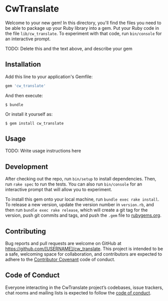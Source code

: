 # CwTranslate

Welcome to your new gem! In this directory, you'll find the files you need to be able to package up your Ruby library into a gem. Put your Ruby code in the file `lib/cw_translate`. To experiment with that code, run `bin/console` for an interactive prompt.

TODO: Delete this and the text above, and describe your gem

## Installation

Add this line to your application's Gemfile:

```ruby
gem 'cw_translate'
```

And then execute:

    $ bundle

Or install it yourself as:

    $ gem install cw_translate

## Usage

TODO: Write usage instructions here

## Development

After checking out the repo, run `bin/setup` to install dependencies. Then, run `rake spec` to run the tests. You can also run `bin/console` for an interactive prompt that will allow you to experiment.

To install this gem onto your local machine, run `bundle exec rake install`. To release a new version, update the version number in `version.rb`, and then run `bundle exec rake release`, which will create a git tag for the version, push git commits and tags, and push the `.gem` file to [rubygems.org](https://rubygems.org).

## Contributing

Bug reports and pull requests are welcome on GitHub at https://github.com/[USERNAME]/cw_translate. This project is intended to be a safe, welcoming space for collaboration, and contributors are expected to adhere to the [Contributor Covenant](http://contributor-covenant.org) code of conduct.

## Code of Conduct

Everyone interacting in the CwTranslate project’s codebases, issue trackers, chat rooms and mailing lists is expected to follow the [code of conduct](https://github.com/[USERNAME]/cw_translate/blob/master/CODE_OF_CONDUCT.md).
